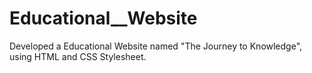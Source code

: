 # Educational__Website
Developed a Educational Website named "The Journey to Knowledge", using HTML and CSS Stylesheet.
